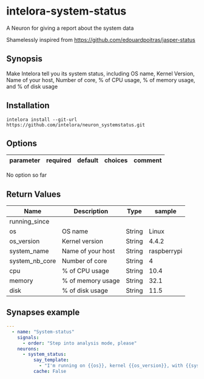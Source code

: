 # intelora-system-status

A Neuron for giving a report about the system data


Shamelessly inspired from https://github.com/edouardpoitras/jasper-status


## Synopsis

Make Intelora tell you its system status, including OS name, Kernel Version, Name of your host, Number of core, % of CPU usage, % of memory usage, and % of disk usage

## Installation

  ```
  intelora install --git-url https://github.com/intelora/neuron_systemstatus.git
  ```


## Options

| parameter  | required | default   | choices | comment                                                                                    |
|------------|----------|-----------|---------|--------------------------------------------------------------------------------------------|

No option so far


## Return Values

| Name           | Description                                                                           | Type     | sample      |
| -------------- | ------------------------------------------------------------------------------------- | -------- | --------    |
| running_since  |                                                                                       |          |             |
| os             | OS name                                                                               | String   | Linux       |
| os_version     | Kernel version                                                                        | String   | 4.4.2       |
| system_name    | Name of your host                                                                     | String   | raspberrypi |
| system_nb_core | Number of core                                                                        | String   | 4           |
| cpu            | % of CPU usage                                                                        | String   | 10.4        |
| memory         | % of memory usage                                                                     | String   | 32.1        |
| disk           | % of disk usage                                                                       | String   | 11.5        |


## Synapses example

```yaml
---
  - name: "System-status"
    signals:
      - order: "Step into analysis mode, please"
    neurons:
      - system_status:
          say_template: 
            - "I'm running on {{os}}, kernel {{os_version}}, with {{system_nb_cores}} cores.    C P U usage {{cpu}} %  memory usage {{memory}} %  disk usage {{disk}} %"
          cache: False
